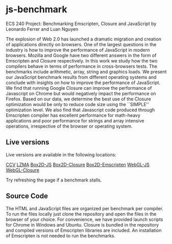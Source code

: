 # js-benchmark
ECS 240 Project: Benchmarking Emscripten, Closure and JavaScript by Leonardo Ferrer and Luan Nguyen

The explosion of Web 2.0 has launched a dramatic migration and creation of applications directly on browsers. One of the largest questions in the industry is how to improve the performance of JavaScript in modern browsers. Mozilla and Google have two different answers in the form of Emscripten and Closure respectively. In this work we study how the two compilers behave in terms of performance in cross-browsers tests. The benchmarks include arithmetic, array, string and graphics loads. We present our JavaScript benchmark results from different operating systems and conclude with insights on how to improve the performance of JavaScript. We find that running Google Closure can improve the performance of Javascript on Chrome but would negatively impact the performance on Firefox. Based on our data, we determine the best use of the Closure optimization would be only to reduce code size using the ``SIMPLE'' optimization level. We also find that Javascript code produced through Emscripten compiler has excellent performance for math-heavy applications and poor performance for strings and array intensive operations, irrespective of the browser or operating system. 

## Live versions

Live versions are available in the following locations:

[CCV](http://www.leonardoferrer.com/js-benchmark/CCV/)
[LZMA](http://www.leonardoferrer.com/js-benchmark/LZMA/)
[Box2D-JS](http://www.leonardoferrer.com/js-benchmark/Box2D/)
[Box2D-Closure](http://www.leonardoferrer.com/js-benchmark/Box2D/closure.html)
[Box2D-Emscripten](http://www.leonardoferrer.com/js-benchmark/Box2D/emscripten.html)
[WebGL-JS](http://www.leonardoferrer.com/js-benchmark/Graphics/src)
[WebGL-Closure](http://www.leonardoferrer.com/js-benchmark/Graphics/closure)

Try refreshing the page if a benchmark stalls.


## Source Code

The HTML and JavaScript files are organized per benchmark per compiler. To run the files locally just clone the repository and open the files in the browser of your choice. For convenience, we have provided launch scripts for Chrome in Windows and Ubuntu. Closure is bundled in the repository and compiled versions of Emscripten libraries are included. An installation of Emscripten is not needed to run the benchmarks. 

